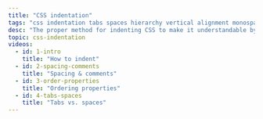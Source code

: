 ```yaml
---
title: "CSS indentation"
tags: "css indentation tabs spaces hierarchy vertical alignment monospace fonts"
desc: "The proper method for indenting CSS to make it understandable by you and your team."
topic: css-indentation
videos:
  - id: 1-intro
    title: "How to indent"
  - id: 2-spacing-comments
    title: "Spacing & comments"
  - id: 3-order-properties
    title: "Ordering properties"
  - id: 4-tabs-spaces
    title: "Tabs vs. spaces"
---
```

